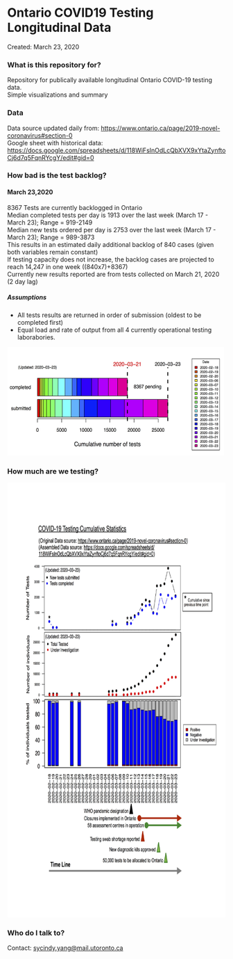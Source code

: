 # Ontario COVID19 Testing Longitudinal Data #
Created: March 23, 2020

### What is this repository for? ###
Repository for publically available longitudinal Ontario COVID-19 testing data.<br/>
Simple visualizations and summary

### Data ###
Data source updated daily from: https://www.ontario.ca/page/2019-novel-coronavirus#section-0<br/>
Google sheet with historical data: https://docs.google.com/spreadsheets/d/118WiFsInOdLcQbXVX9xYtaZynftoCj6d7q5FqnRYcgY/edit#gid=0

### How bad is the test backlog? ###
#### March 23,2020 ####
8367 Tests are currently backlogged in Ontario<br/>
Median completed tests per day is 1913 over the last week (March 17 - March 23); Range = 919-2149<br/>
Median new tests ordered per day is 2753 over the last week (March 17 - March 23); Range =  989-3873<br/>
This results in an estimated daily additional backlog of 840 cases (given both variables remain constant)<br/>
If testing capacity does not increase, the backlog cases are projected to reach 14,247 in one week ((840x7)+8367)<br/>
Currently new results reported are from tests collected on March 21, 2020 (2 day lag)<br/>
##### Assumptions #####  
* All tests results are returned in order of submission (oldest to be completed first)<br/>
* Equal load and rate of output from all 4 currently operational testing laborabories.
<img src="https://github.com/cyang3/OntarioCOVID19Testing/blob/master/Covid19/Plots/Ontario_Testing_Backlog_Over_Time_2020-03-23.jpg?raw=true" width="500" height="250" />

### How much are we testing? ###
<img src="https://github.com/cyang3/OntarioCOVID19Testing/blob/master/Covid19/scratch/Ontario_Testing_Summary_2020-03-23.jpg?raw=true" width="800" height="1000" />

### Who do I talk to? ###
Contact: sycindy.yang@mail.utoronto.ca
